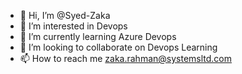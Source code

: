 - 👋 Hi, I’m @Syed-Zaka
- 👀 I’m interested in Devops
- 🌱 I’m currently learning Azure Devops
- 💞️ I’m looking to collaborate on Devops Learning
- 📫 How to reach me zaka.rahman@systemsltd.com

<!---
Syed-Zaka/Syed-Zaka is a ✨ special ✨ repository because its `README.md` (this file) appears on your GitHub profile.
You can click the Preview link to take a look at your changes.
--->
